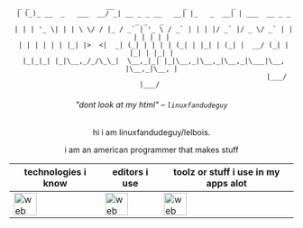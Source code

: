 <div align="center">


```brainfuck
  _ _                   __                 _           _                        
 | (_)_ __  _   ___  __/ _| __ _ _ __   __| |_   _  __| | ___  __ _ _   _ _   _ 
 | | | '_ \| | | \ \/ / |_ / _` | '_ \ / _` | | | |/ _` |/ _ \/ _` | | | | | | |
 | | | | | | |_| |>  <|  _| (_| | | | | (_| | |_| | (_| |  __/ (_| | |_| | |_| |
 |_|_|_| |_|\__,_/_/\_\_|  \__,_|_| |_|\__,_|\__,_|\__,_|\___|\__, |\__,_|\__, |
                                                              |___/       |___/ 
```
###### "dont look at my html" – `linuxfandudeguy`

hi i am linuxfandudeguy/lelbois.

i am an american programmer that makes stuff


| technologies i know | editors i use  | toolz or stuff i use in my apps alot   |
|---------------------|---|---|
|<img src="https://skillicons.dev/icons?i=html,js,react,vue,svelte,css,markdown,ts,nodejs,python" alt="web dev" height="40"/>  |<img src="https://skillicons.dev/icons?i=sublime,vscode" alt="web dev" height="40"/>|<img src="https://skillicons.dev/icons?i=tailwind,express,npm,git,github" alt="web dev" height="40"/>|
